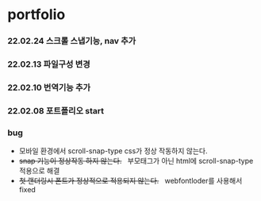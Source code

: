 # portfolio

### 22.02.24 스크롤 스냅기능, nav 추가

### 22.02.13 파일구성 변경

### 22.02.10 번역기능 추가

### 22.02.08 포트폴리오 start

### bug

- 모바일 환경에서 scroll-snap-type css가 정상 작동하지 않는다.
- <strike>snap 기능이 정상작동 하지 않는다.</strike> &nbsp; 부모태그가 아닌 html에 scroll-snap-type 적용으로 해결
- <strike>첫 랜더링시 폰트가 정상적으로 적용되지 않는다.</strike> &nbsp; webfontloder를 사용해서 fixed
